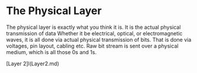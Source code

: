 # The Physical Layer

The physical layer is exactly what you think it is. It is the actual physical transmission of data  Whether it be electrical, optical, or electromagnetic waves, it is all done via actual physical transmission  of bits. That is done via voltages, pin layout, cabling etc. Raw bit stream is sent over a physical medium, which is all those 0s and 1s. 



[Layer 2]l(Layer2.md)
